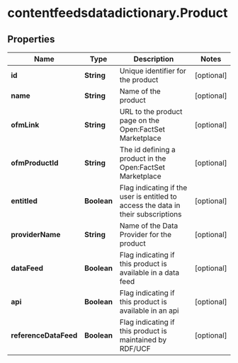 # contentfeedsdatadictionary.Product

## Properties

Name | Type | Description | Notes
------------ | ------------- | ------------- | -------------
**id** | **String** | Unique identifier for the product | [optional] 
**name** | **String** | Name of the product | [optional] 
**ofmLink** | **String** | URL to the product page on the Open:FactSet Marketplace | [optional] 
**ofmProductId** | **String** | The id defining a product in the Open:FactSet Marketplace | [optional] 
**entitled** | **Boolean** | Flag indicating if the user is entitled to access the data in their subscriptions | [optional] 
**providerName** | **String** | Name of the Data Provider for the product | [optional] 
**dataFeed** | **Boolean** | Flag indicating if this product is available in a data feed | [optional] 
**api** | **Boolean** | Flag indicating if this product is available in an api | [optional] 
**referenceDataFeed** | **Boolean** | Flag indicating if this product is maintained by RDF/UCF | [optional] 



